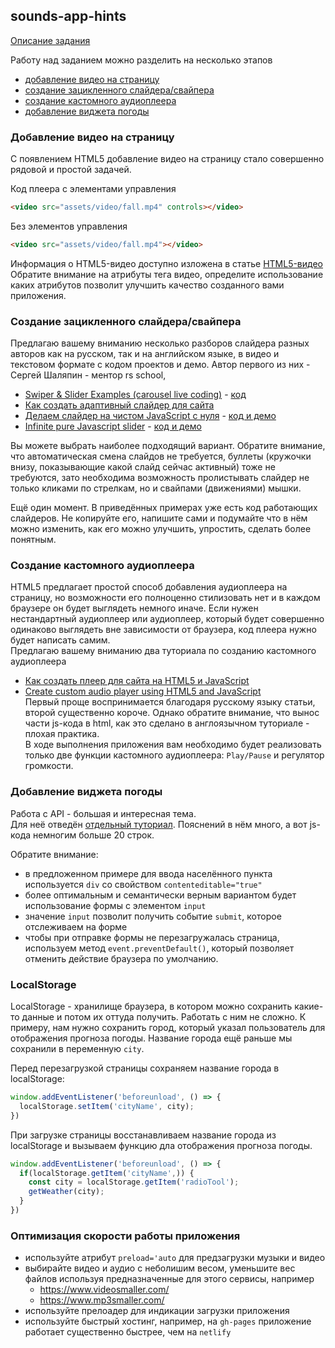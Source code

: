 ## sounds-app-hints

[Описание задания](stage1/tasks/sounds-app.md)

Работу над заданием можно разделить на несколько этапов
- [добавление видео на страницу](#Добавление-видео-на-страницу)
- [создание зацикленного слайдера/свайпера](#Создание-зацикленного-слайдерасвайпера)
- [создание кастомного аудиоплеера](#Создание-кастомного-аудиоплеера)
- [добавление виджета погоды](#Добавление-виджета-погоды)


### Добавление видео на страницу
С появлением HTML5 добавление видео на страницу стало совершенно рядовой и простой задачей.  
  
Код плеера с элементами управления
```html
<video src="assets/video/fall.mp4" controls></video>
```
Без элементов управления
```html
<video src="assets/video/fall.mp4"></video>
```
Информация о HTML5-видео доступно изложена в статье [HTML5-видео](https://html5book.ru/html5-video/)  
Обратите внимание на атрибуты тега видео, определите использование каких атрибутов позволит улучшить качество созданного вами приложения.

### Создание зацикленного слайдера/свайпера
Предлагаю вашему вниманию несколько разборов слайдера разных авторов как на русском, так и на английском языке, в видео и текстовом формате с кодом проектов и демо. Автор первого из них - Сергей Шаляпин - ментор rs school, 
- [Swiper & Slider Examples (carousel live coding)](https://youtu.be/rkz6LURkbBw) - [код](https://www.dropbox.com/s/0g5c0qz69keig6s/carusel-swiper.zip?dl=0)
- [Как создать адаптивный слайдер для сайта](https://itchief.ru/javascript/how-to-create-slider)
- [Делаем слайдер на чистом JavaScript с нуля](https://youtu.be/K3E1OfQuJ0Q) - [код и демо](https://github.com/Eremeow138/wayup-slider-js)
- [Infinite pure Javascript slider](https://medium.com/@claudiaconceic/infinite-plain-javascript-slider-click-and-touch-events-540c8bd174f2) - [код и демо](https://codepen.io/cconceicao/pen/PBQawy)

Вы можете выбрать наиболее подходящий вариант. Обратите внимание, что автоматическая смена слайдов не требуется, буллеты (кружочки внизу, показывающие какой слайд сейчас активный) тоже не требуются, зато необходима возможность пролистывать слайдер не только кликами по стрелкам, но и свайпами (движениями) мышки.

Ещё один момент. В приведённых примерах уже есть код работающих слайдеров. Не копируйте его, напишите сами и подумайте что в нём можно изменить, как его можно улучшить, упростить, сделать более понятным.

### Создание кастомного аудиоплеера
HTML5 предлагает простой способ добавления аудиоплеера на страницу, но возможности его полноценно стилизовать нет и в каждом браузере он будет выглядеть немного иначе. Если нужен нестандартный аудиоплеер или аудиоплеер, который будет совершенно одинаково выглядеть вне зависимости от браузера, код плеера нужно будет написать самим.  
Предлагаю вашему вниманию два туториала по созданию кастомного аудиоплеера
- [Как создать плеер для сайта на HTML5 и JavaScript](https://skillbox.ru/media/code/kak_sozdat_pleer_dlya_sayta/)
- [Create custom audio player using HTML5 and JavaScript](http://talkerscode.com/webtricks/create-custom-audio-player-using-html5-and-javascript.php)  
Первый проще воспринимается благодаря русскому языку статьи, второй существенно короче. Однако обратите внимание, что вынос части js-кода в html, как это сделано в англоязычном туториале - плохая практика.  
В ходе выполнения приложения вам необходимо будет реализовать только две функции кастомного аудиоплеера: `Play/Pause` и регулятор громкости.

### Добавление виджета погоды
Работа с API - большая и интересная тема.  
Для неё отведён [отдельный туториал](stage1/tasks/weather-hints.md). Пояснений в нём много, а вот js-кода немногим больше 20 строк.  

Обратите внимание:
- в предложенном примере для ввода населённого пункта используется `div` со свойством `contenteditable="true"`  
- более оптимальным и семантически верным вариантом будет использование формы с элементом `input`
- значение `input` позволит получить событие `submit`, которое отслеживаем на форме
- чтобы при отправке формы не перезагружалась страница, используем метод `event.preventDefault()`, который позволяет отменить действие браузера по умолчанию.

### LocalStorage
LocalStorage - хранилище браузера, в котором можно сохранить какие-то данные и потом их оттуда получить. Работать с ним не сложно. К примеру, нам нужно сохранить город, который указал пользователь для отображения прогноза погоды. Название города ещё раньше мы сохранили в переменную `city`.

Перед перезагрузкой страницы сохраняем название города в localStorage: 
```js
window.addEventListener('beforeunload', () => {
  localStorage.setItem('cityName', city);
})
```
При загрузке страницы восстанавливаем название города из localStorage и вызываем функцию дла отображения прогноза погоды.
```js
window.addEventListener('beforeunload', () => {
  if(localStorage.getItem('cityName',)) {
    const city = localStorage.getItem('radioTool');
    getWeather(city);
  }
})
```
### Оптимизация скорости работы приложения
- используйте атрибут `preload='auto` для предзагрузки музыки и видео
- выбирайте видео и аудио с неболишим весом, уменьшите вес файлов используя предназначенные для этого сервисы, например
  - https://www.videosmaller.com/
  - https://www.mp3smaller.com/
- используйте прелоадер для индикации загрузки приложения
- используйте быстрый хостинг, например, на `gh-pages` приложение работает существенно быстрее, чем на `netlify`